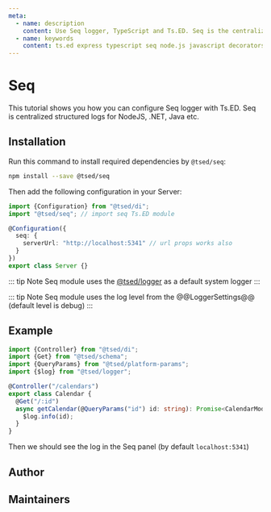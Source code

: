```yaml
---
meta:
  - name: description
    content: Use Seq logger, TypeScript and Ts.ED. Seq is the centralized structured logs for NodeJS, .NET, Java etc.
  - name: keywords
    content: ts.ed express typescript seq node.js javascript decorators
---
```


# Seq

<Banner src="https://blog.datalust.co/content/images/2018/09/Seq-380px-1.png" href="https://datalust.co/seq" :height="128" />

This tutorial shows you how you can configure Seq logger with Ts.ED. Seq is centralized structured logs for NodeJS, .NET, Java etc.

## Installation

Run this command to install required dependencies by `@tsed/seq`:

```bash
npm install --save @tsed/seq
```

Then add the following configuration in your Server:

```typescript
import {Configuration} from "@tsed/di";
import "@tsed/seq"; // import seq Ts.ED module

@Configuration({
  seq: {
    serverUrl: "http://localhost:5341" // url props works also
  }
})
export class Server {}
```

::: tip Note
Seq module uses the [@tsed/logger](https://logger.tsed.io/) as a default system logger
:::

::: tip Note
Seq module uses the log level from the @@LoggerSettings@@ (default level is debug)
:::

## Example

```typescript
import {Controller} from "@tsed/di";
import {Get} from "@tsed/schema";
import {QueryParams} from "@tsed/platform-params";
import {$log} from "@tsed/logger";

@Controller("/calendars")
export class Calendar {
  @Get("/:id")
  async getCalendar(@QueryParams("id") id: string): Promise<CalendarModel> {
    $log.info(id);
  }
}
```

Then we should see the log in the Seq panel (by default `localhost:5341`)

## Author

<GithubContributors users="['OskarLebuda']"/>

## Maintainers

<GithubContributors users="['OskarLebuda', 'Romakita']"/>
